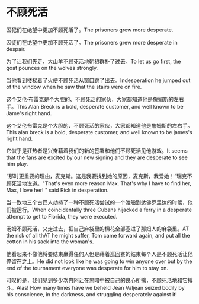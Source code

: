 # 不顾死活

<p><span class="chinese">囚犯们在绝望中更加不顾死活了。</span><span class="english">The prisoners grew more desperate.</span></p>

<p><span class="chinese">囚徒们在绝望中更加不顾死活了。</span><span class="english">The prisoners grew more desperate in despair.</span></p>

<p><span class="chinese">为了让我们先走，大山羊不顾死活地朝狼群扑了过去。</span><span class="english">To let us go first, the goat pounces on the wolves strongly.</span></p>

<p><span class="chinese">当他看到楼梯着了火便不顾死活从窗口跳了出去。</span><span class="english">Indesperation he jumped out of the window when he saw that the stairs were on fire.</span></p>

<p><span class="chinese">这个艾伦·布雷克是个大胆的、不顾死活的家伙，大家都知道他是詹姆斯的左右手。</span><span class="english">This Alan Breck is a bold, desperate customer, and well known to be Jame's right hand.</span></p>

<p><span class="chinese">这个艾伦布雷克是个大胆的、不顾死活的家伙，大家都知道他是詹姆斯的左右手。</span><span class="english">This alan breck is a bold, desperate customer, and well known to be james's right hand.</span></p>

<p><span class="chinese">它似乎是狂热者是兴奋藉着我们的新的签署和他们不顾死活见他游戏。</span><span class="english">It seems that the fans are excited by our new signing and they are desperate to see him play.</span></p>

<p><span class="chinese">“那时更重要的理由，麦克斯。这是我要找到她的原因，麦克斯，我爱她！”瑞克不顾死活地说道。</span><span class="english">"That's even more reason Max. That's why I have to find her, Max, I love her! " said Rick in desperation.</span></p>

<p><span class="chinese">当一致地三个古巴人劫持了一种不顾死活尝试的一个渡船到达佛罗里达的时候，他们被运行。</span><span class="english">When coincidentally three Cubans hijacked a ferry in a desperate attempt to get to Florida, they were executed.</span></p>

<p><span class="chinese">汤姆不顾死活，又走过去，把自己麻袋里的棉花全部塞进了那妇人的麻袋里。</span><span class="english">AT the risk of all thAT he might suffer, Tom came forward again, and put all the cotton in his sack into the woman's.</span></p>

<p><span class="chinese">他看起来不像他将要结束赢得任何人但是藉着巡回赛的结束每个人是不顾死活让他停留在之上。</span><span class="english">He did not look like he was going to win anyone over but by the end of the tournament everyone was desperate for him to stay on.</span></p>

<p><span class="chinese">可叹的是，我们见到多少次冉阿让在黑暗中被自己的良心所擒，不顾死活地和它搏斗。</span><span class="english">Alas! How many times have we beheld Jean Valjean seized bodily by his conscience, in the darkness, and struggling desperately against it!</span></p>

